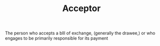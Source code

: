 ---
title: Acceptor
letter: A
permalink: "/definitions/acceptor.html"
body: The person who accepts a blll of exchange, (generally the drawee,) or who engages
  to be primarily responsible for its payment
published_at: '2018-07-07'
source: Black's Law Dictionary
layout: post
---